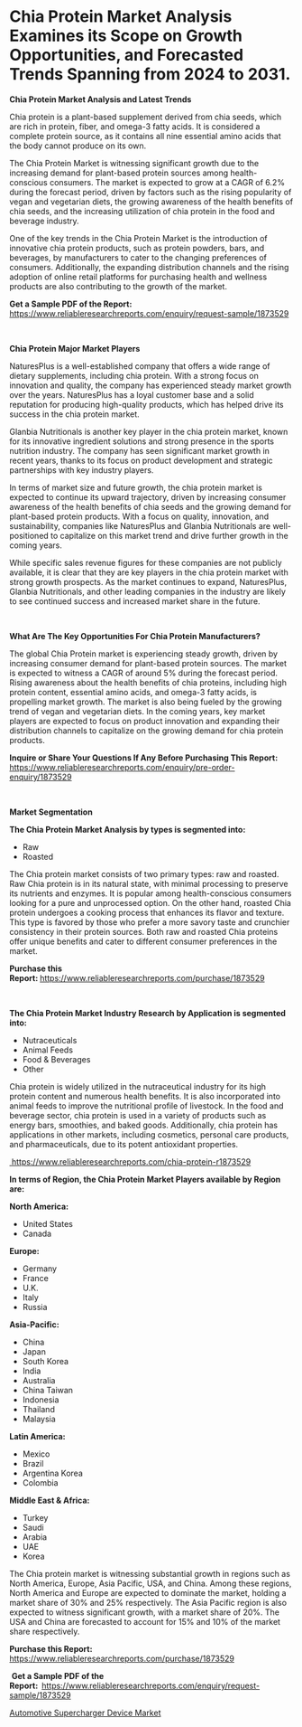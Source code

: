 <p><h1>Chia Protein Market Analysis Examines its Scope on Growth Opportunities, and Forecasted Trends Spanning from 2024 to 2031.</h1></p><p><strong>Chia Protein Market Analysis and Latest Trends</strong></p>
<p><p>Chia protein is a plant-based supplement derived from chia seeds, which are rich in protein, fiber, and omega-3 fatty acids. It is considered a complete protein source, as it contains all nine essential amino acids that the body cannot produce on its own.</p><p>The Chia Protein Market is witnessing significant growth due to the increasing demand for plant-based protein sources among health-conscious consumers. The market is expected to grow at a CAGR of 6.2% during the forecast period, driven by factors such as the rising popularity of vegan and vegetarian diets, the growing awareness of the health benefits of chia seeds, and the increasing utilization of chia protein in the food and beverage industry.</p><p>One of the key trends in the Chia Protein Market is the introduction of innovative chia protein products, such as protein powders, bars, and beverages, by manufacturers to cater to the changing preferences of consumers. Additionally, the expanding distribution channels and the rising adoption of online retail platforms for purchasing health and wellness products are also contributing to the growth of the market.</p></p>
<p><strong>Get a Sample PDF of the Report:&nbsp;</strong> <a href="https://www.reliableresearchreports.com/enquiry/request-sample/1873529">https://www.reliableresearchreports.com/enquiry/request-sample/1873529</a></p>
<p>&nbsp;</p>
<p><strong>Chia Protein Major Market Players</strong></p>
<p><p>NaturesPlus is a well-established company that offers a wide range of dietary supplements, including chia protein. With a strong focus on innovation and quality, the company has experienced steady market growth over the years. NaturesPlus has a loyal customer base and a solid reputation for producing high-quality products, which has helped drive its success in the chia protein market.</p><p>Glanbia Nutritionals is another key player in the chia protein market, known for its innovative ingredient solutions and strong presence in the sports nutrition industry. The company has seen significant market growth in recent years, thanks to its focus on product development and strategic partnerships with key industry players.</p><p>In terms of market size and future growth, the chia protein market is expected to continue its upward trajectory, driven by increasing consumer awareness of the health benefits of chia seeds and the growing demand for plant-based protein products. With a focus on quality, innovation, and sustainability, companies like NaturesPlus and Glanbia Nutritionals are well-positioned to capitalize on this market trend and drive further growth in the coming years.</p><p>While specific sales revenue figures for these companies are not publicly available, it is clear that they are key players in the chia protein market with strong growth prospects. As the market continues to expand, NaturesPlus, Glanbia Nutritionals, and other leading companies in the industry are likely to see continued success and increased market share in the future.</p></p>
<p>&nbsp;</p>
<p><strong>What Are The Key Opportunities For Chia Protein Manufacturers?</strong></p>
<p><p>The global Chia Protein market is experiencing steady growth, driven by increasing consumer demand for plant-based protein sources. The market is expected to witness a CAGR of around 5% during the forecast period. Rising awareness about the health benefits of chia proteins, including high protein content, essential amino acids, and omega-3 fatty acids, is propelling market growth. The market is also being fueled by the growing trend of vegan and vegetarian diets. In the coming years, key market players are expected to focus on product innovation and expanding their distribution channels to capitalize on the growing demand for chia protein products.</p></p>
<p><strong>Inquire or Share Your Questions If Any Before Purchasing This Report:</strong> <a href="https://www.reliableresearchreports.com/enquiry/pre-order-enquiry/1873529">https://www.reliableresearchreports.com/enquiry/pre-order-enquiry/1873529</a></p>
<p>&nbsp;</p>
<p><strong>Market Segmentation</strong></p>
<p><strong>The Chia Protein Market Analysis by types is segmented into:</strong></p>
<p><ul><li>Raw</li><li>Roasted</li></ul></p>
<p><p>The Chia protein market consists of two primary types: raw and roasted. Raw Chia protein is in its natural state, with minimal processing to preserve its nutrients and enzymes. It is popular among health-conscious consumers looking for a pure and unprocessed option. On the other hand, roasted Chia protein undergoes a cooking process that enhances its flavor and texture. This type is favored by those who prefer a more savory taste and crunchier consistency in their protein sources. Both raw and roasted Chia proteins offer unique benefits and cater to different consumer preferences in the market.</p></p>
<p><strong>Purchase this Report:&nbsp;</strong><a href="https://www.reliableresearchreports.com/purchase/1873529">https://www.reliableresearchreports.com/purchase/1873529</a></p>
<p>&nbsp;</p>
<p><strong>The Chia Protein Market Industry Research by Application is segmented into:</strong></p>
<p><ul><li>Nutraceuticals</li><li>Animal Feeds</li><li>Food & Beverages</li><li>Other</li></ul></p>
<p><p>Chia protein is widely utilized in the nutraceutical industry for its high protein content and numerous health benefits. It is also incorporated into animal feeds to improve the nutritional profile of livestock. In the food and beverage sector, chia protein is used in a variety of products such as energy bars, smoothies, and baked goods. Additionally, chia protein has applications in other markets, including cosmetics, personal care products, and pharmaceuticals, due to its potent antioxidant properties.</p></p>
<p><a href="https://www.reliableresearchreports.com/chia-protein-r1873529">&nbsp;https://www.reliableresearchreports.com/chia-protein-r1873529</a></p>
<p><strong>In terms of Region, the Chia Protein Market Players available by Region are:</strong></p>
<p>
    <p> <strong> North America: </strong>
        <ul>
            <li>United States</li>
            <li>Canada</li>
        </ul>
        </p> 
    <p> <strong> Europe: </strong>
        <ul>
            <li>Germany</li>
            <li>France</li>
            <li>U.K.</li>
            <li>Italy</li>
            <li>Russia</li>
        </ul>
        </p> 
    <p> <strong> Asia-Pacific: </strong>
        <ul>
            <li>China</li>
            <li>Japan</li>
            <li>South Korea</li>
            <li>India</li>
            <li>Australia</li>
            <li>China Taiwan</li>
            <li>Indonesia</li>
            <li>Thailand</li>
            <li>Malaysia</li>
        </ul>
        </p> 
    <p> <strong> Latin America: </strong>
        <ul>
            <li>Mexico</li>
            <li>Brazil</li>
            <li>Argentina Korea</li>
            <li>Colombia</li>
        </ul>
        </p> 
    <p> <strong> Middle East & Africa: </strong>
        <ul>
            <li>Turkey</li>
            <li>Saudi</li>
            <li>Arabia</li>
            <li>UAE</li>
            <li>Korea</li>
        </ul>
    </p>
    </p>
<p><p>The Chia protein market is witnessing substantial growth in regions such as North America, Europe, Asia Pacific, USA, and China. Among these regions, North America and Europe are expected to dominate the market, holding a market share of 30% and 25% respectively. The Asia Pacific region is also expected to witness significant growth, with a market share of 20%. The USA and China are forecasted to account for 15% and 10% of the market share respectively.</p></p>
<p><strong>Purchase this Report: </strong><a href="https://www.reliableresearchreports.com/purchase/1873529">https://www.reliableresearchreports.com/purchase/1873529</a></p>
<p>&nbsp;<strong>Get a Sample PDF of the Report:&nbsp;&nbsp;</strong><a href="https://www.reliableresearchreports.com/enquiry/request-sample/1873529">https://www.reliableresearchreports.com/enquiry/request-sample/1873529</a></p>
<p><strong></strong></p>
<p><p><a href="https://github.com/jsmusil/Market-Research-Report-List-3/blob/main/automotive-supercharger-device-market.md">Automotive Supercharger Device Market</a></p></p>